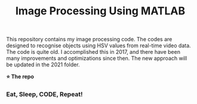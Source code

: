 <h1 align='center'> Image Processing Using MATLAB   </h1> <br>

This repository contains my image processing code. The codes are designed to recognise objects using HSV values from real-time video data.
The code is quite old. I accomplished this in 2017, and there have been many improvements and optimizations since then. The new approach will be updated in the 2021 folder.










**⭐ The repo**



### Eat, Sleep, CODE, Repeat!





